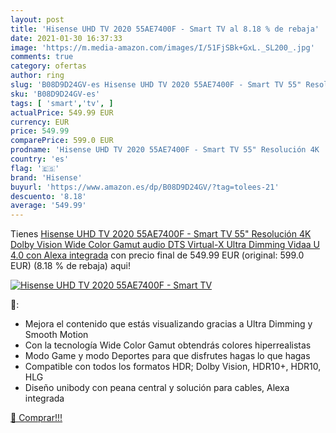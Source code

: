 ```yaml
---
layout: post
title: 'Hisense UHD TV 2020 55AE7400F - Smart TV al 8.18 % de rebaja'
date: 2021-01-30 16:37:33
image: 'https://m.media-amazon.com/images/I/51FjSBk+GxL._SL200_.jpg'
comments: true
category: ofertas
author: ring
slug: 'B08D9D24GV-es Hisense UHD TV 2020 55AE7400F - Smart TV 55" Resolución 4K...'
sku: 'B08D9D24GV-es'
tags: [ 'smart','tv', ]
actualPrice: 549.99 EUR
currency: EUR
price: 549.99
comparePrice: 599.0 EUR
prodname: 'Hisense UHD TV 2020 55AE7400F - Smart TV 55" Resolución 4K  Dolby Vision  Wide Color Gamut  audio DTS Virtual-X  Ultra Dimming  Vidaa U 4.0  con Alexa integrada'
country: 'es'
flag: '🇪🇸'
brand: 'Hisense'
buyurl: 'https://www.amazon.es/dp/B08D9D24GV/?tag=tolees-21'
descuento: '8.18'
average: '549.99'
---
```


Tienes [Hisense UHD TV 2020 55AE7400F - Smart TV 55" Resolución 4K  Dolby Vision  Wide Color Gamut  audio DTS Virtual-X  Ultra Dimming  Vidaa U 4.0  con Alexa integrada](https://www.amazon.es/dp/B08D9D24GV/?tag=tolees-21) con precio final de  549.99 EUR (original: 599.0 EUR) (8.18 %  de rebaja) aqui!

[![Hisense UHD TV 2020 55AE7400F - Smart TV](https://m.media-amazon.com/images/I/51FjSBk+GxL._SL200_.jpg)](https://www.amazon.es/dp/B08D9D24GV/?tag=tolees-21)

🔎:

- Mejora el contenido que estás visualizando gracias a Ultra Dimming y Smooth Motion
- Con la tecnología Wide Color Gamut obtendrás colores hiperrealistas
- Modo Game y modo Deportes para que disfrutes hagas lo que hagas
- Compatible con todos los formatos HDR; Dolby Vision, HDR10+, HDR10, HLG
- Diseño unibody con peana central y solución para cables, Alexa integrada

[🛒 Comprar!!!](https://www.amazon.es/dp/B08D9D24GV/?tag=tolees-21)
